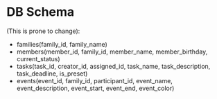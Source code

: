 
# DB Schema

(This is prone to change):
* families(family_id, family_name)
* members(member_id, family_id, member_name, member_birthday, current_status)
* tasks(task_id, creator_id, assigned_id, task_name, task_description, task_deadline, is_preset)
* events(event_id, family_id, participant_id, event_name, event_description, event_start, event_end, event_color)
